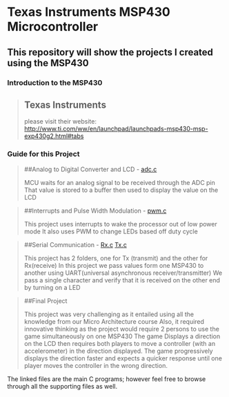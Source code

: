 Texas Instruments MSP430 Microcontroller
==========

This repository will show the projects I created using the MSP430
-----------------

### Introduction to the MSP430

> ## Texas Instruments
>
> please visit their website: http://www.ti.com/ww/en/launchpad/launchpads-msp430-msp-exp430g2.html#tabs

### Guide for this Project

> ##Analog to Digital Converter and LCD - [adc.c](https://github.com/amelendez2/Professional-Portfolio/blob/master/MSP430%20Projects/Analog%20to%20Digital%20Converter%20and%20LCD/main.c)
>
> MCU waits for an analog signal to be received through the ADC pin
> That value is stored to a buffer then used to display the value on the LCD

> ##Interrupts and Pulse Width Modulation - [pwm.c](https://github.com/amelendez2/Professional-Portfolio/blob/master/MSP430%20Projects/Interrupts%20and%20Pulse%20Width%20Modulation/main.c)
>
> This project uses interrupts to wake the processor out of low power mode
> It also uses PWM to change LEDs based off duty cycle

> ##Serial Communication - [Rx.c](https://github.com/amelendez2/Professional-Portfolio/blob/master/MSP430%20Projects/Serial%20Communication/Receive/uart_main_RX.c) [Tx.c](https://github.com/amelendez2/Professional-Portfolio/blob/master/MSP430%20Projects/Serial%20Communication/Transmit/uart_main_TX.c)
>
> This project has 2 folders, one for Tx (transmit) and the other for Rx(receive)
> In this project we pass values form one MSP430 to another using UART(universal asynchronous receiver/transmitter)
> We pass a single character and verify that it is received on the other end by turning on a LED

> ##Final Project
>
> This project was very challenging as it entailed using all the knowledge from our Micro Architecture course
> Also, it required innovative thinking as the project would require 2 persons to use the game simultaneously on one MSP430
> The game Displays a direction on the LCD then requires both players to move a controller (with an accelerometer) in the
> direction displayed. The game progressively displays the direction faster and expects a quicker response until one player moves
> the controller in the wrong direction.



The linked files are the main C programs; however feel free to browse through all the supporting files as well.